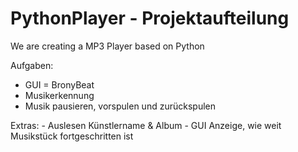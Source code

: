 # PythonPlayer - Projektaufteilung
We are creating a MP3 Player based on Python

Aufgaben:
  - GUI = BronyBeat
  - Musikerkennung
  - Musik pausieren, vorspulen und zurückspulen
  
  Extras:
    - Auslesen Künstlername & Album
    - GUI Anzeige, wie weit Musikstück fortgeschritten ist
